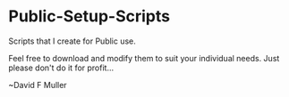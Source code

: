 # Public-Setup-Scripts

Scripts that I create for Public use.

Feel free to download and modify them to suit your individual needs. Just please don't do it for profit...

~David F Muller

